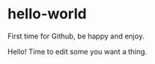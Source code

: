 # hello-world
First time for Github, be happy and enjoy.

Hello! Time to edit some you want a thing.
